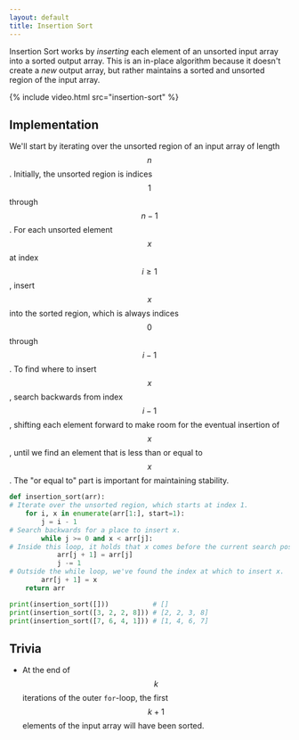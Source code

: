 ```yaml
---
layout: default
title: Insertion Sort
---
```


Insertion Sort works by *inserting* each element of an unsorted input array into a sorted output array. This is an in-place algorithm because it doesn't create a *new* output array, but rather maintains a sorted and unsorted region of the input array.

{% include video.html src="insertion-sort" %}

## Implementation

We'll start by iterating over the unsorted region of an input array of length $$n$$. Initially, the unsorted region is indices $$1$$ through $$n - 1$$. For each unsorted element $$x$$ at index $$i \geq 1$$, insert $$x$$ into the sorted region, which is always indices $$0$$ through $$i - 1$$. To find where to insert $$x$$, search backwards from index $$i - 1$$, shifting each element forward to make room for the eventual insertion of $$x$$, until we find an element that is less than or equal to $$x$$. The "or equal to" part is important for maintaining stability.

```python
def insertion_sort(arr):
# Iterate over the unsorted region, which starts at index 1.
    for i, x in enumerate(arr[1:], start=1):
        j = i - 1
# Search backwards for a place to insert x.
        while j >= 0 and x < arr[j]:
# Inside this loop, it holds that x comes before the current search position. Therefore, shift this element forward.
            arr[j + 1] = arr[j]
            j -= 1
# Outside the while loop, we've found the index at which to insert x.
        arr[j + 1] = x
    return arr

print(insertion_sort([]))           # []
print(insertion_sort([3, 2, 2, 8])) # [2, 2, 3, 8]
print(insertion_sort([7, 6, 4, 1])) # [1, 4, 6, 7]
```

## Trivia

- At the end of $$k$$ iterations of the outer `for`-loop, the first $$k + 1$$ elements of the input array will have been sorted.

